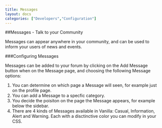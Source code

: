 ```yaml
---
title: Messages
layout: docs
categories: ["Developers","Configuration"]
---
```

##Messages - Talk to your Community

Messages can appear anywhere in your community, and can be used to inform your users of news and events. 

###Configuring Messages 

Messages can be added to your forum by clicking on the Add Message button when on the Message page, and choosing the following
Message options:

1. You can determine on which page a Message will seen, for example just on the profile page. 
2. You can add a Message to a specfic category.
3. You decide the poisiton on the page the Message appears, for example below the sidebar.
4. There are 4 kinds of Messages available in Vanilla: Casual, Information, Alert and Warning. Each with a disctinctive color you can modify in your CSS.
